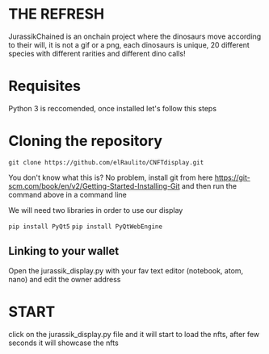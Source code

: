 # THE REFRESH
JurassikChained is an onchain project where the dinosaurs move according to their will, it is not a gif or a png, each dinosaurs is unique, 20 different species with different rarities and different dino calls! 


# Requisites

Python 3 is reccomended, once installed let's follow this steps

# Cloning the repository

`git clone https://github.com/elRaulito/CNFTdisplay.git`

You don't know what this is? No problem, install git from here https://git-scm.com/book/en/v2/Getting-Started-Installing-Git and then run the command above in a command line

We will need two libraries in order to use our display

`pip install PyQt5`
`pip install PyQtWebEngine`

## Linking to your wallet

Open the jurassik_display.py with your fav text editor (notebook, atom, nano) and edit the owner address

# START

click on the jurassik_display.py file and it will start to load the nfts, after few seconds it will showcase the nfts
